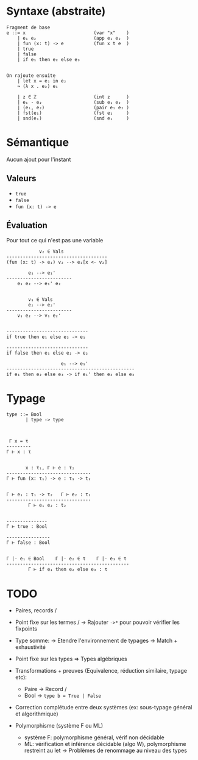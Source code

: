 # Syntaxe (abstraite)
```
Fragment de base
e ::= x                         (var "x"    )
    | e₁ e₂                     (app e₁ e₂  )
    | fun (x: t) -> e           (fun x t e  )
    | true
    | false 
    | if e₁ then e₂ else e₃  


On rajoute ensuite
    | let x = e₁ in e₂  
    ¬ (λ x . e₂) e₁       

    | z ∈ ℤ                     (int z      ) 
    | e₁ - e₂                   (sub e₁ e₂  )
    | (e₁, e₂)                  (pair e₁ e₂ )
    | fst(e₁)                   (fst e₁     )
    | snd(e₁)                   (snd e₁     )        
```

# Sémantique
Aucun ajout pour l'instant

## Valeurs
- `true`
- `false`
- `fun (x: t) -> e`

## Évaluation
Pour tout ce qui n'est pas une variable
```
            v₂ ∈ Vals
-------------------------------------
(fun (x: t) -> e₁) v₂ --> e₁[x <- v₂]

        e₁ --> e₁'
------------------------
    e₁ e₂ --> e₁' e₂


        v₁ ∈ Vals
        e₂ --> e₂'
------------------------
    v₁ e₂ --> v₁ e₂'


------------------------------
if true then e₁ else e₂ -> e₁

------------------------------
if false then e₁ else e₂ -> e₂

                    e₁ --> e₁'  
-----------------------------------------------
if e₁ then e₂ else e₃ -> if e₁' then e₂ else e₃

```


# Typage

```
type ::= Bool 
       | type -> type

 

 Γ x = τ 
---------
Γ ⊢ x : τ


       x : τ₁, Γ ⊢ e : τ₂
-------------------------------
Γ ⊢ fun (x: τ₁) -> e : τ₁ -> t₂ 


Γ ⊢ e₁ : τ₁ -> τ₂   Γ ⊢ e₂ : τ₁    
-------------------------------
        Γ ⊢ e₁ e₂ : t₂ 


---------------
Γ ⊢ true : Bool

----------------
Γ ⊢ false : Bool


Γ |- e₁ ∈ Bool    Γ |- e₂ ∈ τ    Γ |- e₃ ∈ τ
---------------------------------------------
        Γ ⊢ if e₁ then e₂ else e₃ : τ 

```

# TODO
- Paires, records \/
- Point fixe sur les termes \/
    -> Rajouter `->*` pour pouvoir vérifier les fixpoints



- Type somme:
    -> Etendre l'environnement de typages
    -> Match + exhaustivité
- Point fixe sur les types 
=> Types algébriques


- Transformations + preuves (Equivalence, réduction similaire, typage etc):
    - Paire -> Record \/
    - Bool -> `type b = True | False`


- Correction complétude entre deux systèmes (ex: sous-typage général et algorithmique)



- Polymorphisme (système F ou ML)
    - système F: polymorphisme général, vérif non décidable
    - ML: vérification et inférence décidable (algo W), polymorphisme restreint au let
-> Problèmes de renommage au niveau des types
